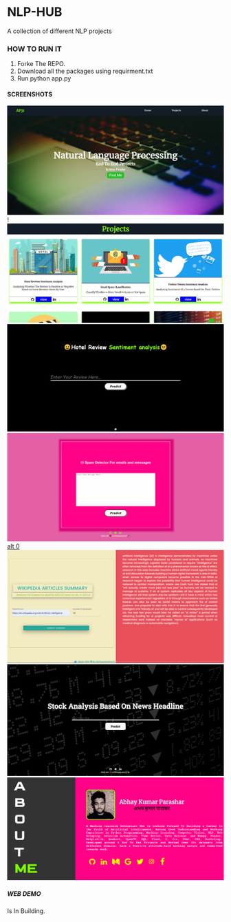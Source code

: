 # NLP-HUB
A collection of different NLP projects


### HOW TO RUN IT ########

1. Forke The REPO.
2. Download all the packages using requirment.txt
3. Run python app.py

#### SCREENSHOTS ######
![alt 0](https://github.com/Abhayparashar31/NLP-HUB/blob/main/img/0.png)
!![alt 0](https://github.com/Abhayparashar31/NLP-HUB/blob/main/img/1.png)
![alt 0](https://github.com/Abhayparashar31/NLP-HUB/blob/main/img/3.png)
![alt 0](https://github.com/Abhayparashar31/NLP-HUB/blob/main/img/4.png)
[alt 0](https://github.com/Abhayparashar31/NLP-HUB/blob/main/img/5.png)
![alt 0](https://github.com/Abhayparashar31/NLP-HUB/blob/main/img/6.png)
![alt 0](https://github.com/Abhayparashar31/NLP-HUB/blob/main/img/7.png)
![alt 0](https://github.com/Abhayparashar31/NLP-HUB/blob/main/img/9.png)


##### WEB DEMO ######
Is In Building.
